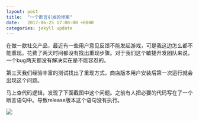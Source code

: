 ```yaml
---
layout: post
title:  "一个断言引发的惨案"
date:   2017-06-25 17:00:00 +0800
categories: jekyll update
---
```



在做一款社交产品，最近有一些用户意见反馈不能发起游戏，可是我这边怎么都不能重现。花费了两天时间都没有找出重现步骤。对于我们这个敏捷开发团队来说，一个bug两天都没有解决实在是不能容忍的。

第三天我们经验丰富的测试找出了重现方式，商店版本用户安装后第一次运行就会出现这个问题。

马上查代码逻辑，发现了下面截图中这个问题。之前有人把必要的代码写在了一个断言语句中。导致release版本这个语句没有执行。



![](http://7xsgjm.com1.z0.glb.clouddn.com/img/39E62418-8E85-4995-B8B8-6D56C6509048.png)

